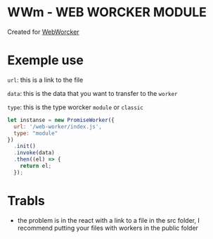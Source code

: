 # WWm - WEB WORCKER MODULE

Created for [WebWorcker](https://developer.mozilla.org/ru/docs/DOM/Using_web_workers)

# Exemple use
`url`: this is a link to the file

`data`: this is the data that you want to transfer to the `worker`

`type`: this is the type worcker  `module` or `classic`

```javascript
let instanse = new PromiseWorker({
  url: '/web-worker/index.js',
  type: "module"
})
  .init()
  .invoke(data)
  .then((el) => {
    return el;
  });
```

# Trabls
* the problem is in the react with a link to a file in the src folder, 
I recommend putting your files with workers in the public folder